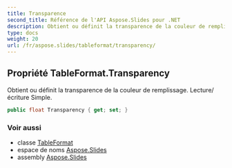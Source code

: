 ```yaml
---
title: Transparence
second_title: Référence de l'API Aspose.Slides pour .NET
description: Obtient ou définit la transparence de la couleur de remplissage. Lecture/écriture Simple.
type: docs
weight: 20
url: /fr/aspose.slides/tableformat/transparency/
---
```


## Propriété TableFormat.Transparency

Obtient ou définit la transparence de la couleur de remplissage. Lecture/écriture Simple.

```csharp
public float Transparency { get; set; }
```

### Voir aussi

* classe [TableFormat](../../tableformat)
* espace de noms [Aspose.Slides](../../tableformat)
* assembly [Aspose.Slides](../../../)

<!-- NE PAS ÉDITER : généré par xmldocmd pour Aspose.Slides.dll -->